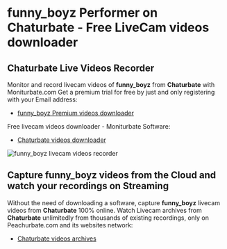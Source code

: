 # funny_boyz Performer on Chaturbate - Free LiveCam videos downloader

## Chaturbate Live Videos Recorder

Monitor and record livecam videos of **funny_boyz** from **Chaturbate** with Moniturbate.com
Get a premium trial for free by just and only registering with your Email address:
* [funny_boyz Premium videos downloader](https://moniturbate.com/request-demo-licence-key.html)

Free livecam videos downloader - Moniturbate Software:
* [Chaturbate videos downloader](https://moniturbate.com/moniturbate-download-software.html)

![funny_boyz livecam videos recorder](https://peachurnet.com/templates/moniturbate-software.png)


## Capture funny_boyz videos from the Cloud and watch your recordings on Streaming

Without the need of downloading a software, capture **funny_boyz** livecam videos from **Chaturbate** 100% online.
Watch Livecam archives from **Chaturbate** unlimitedly from thousands of existing recordings, only on Peachurbate.com and its websites network:
* [Chaturbate videos archives](https://peachurnet.com/)